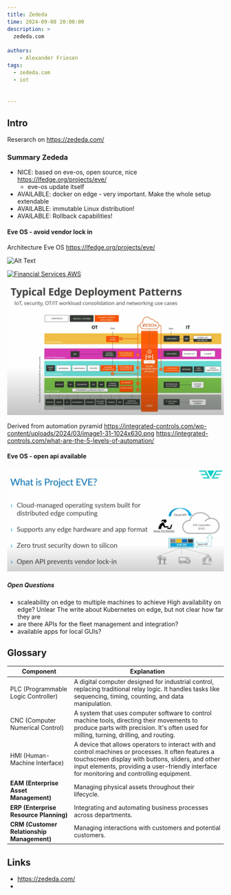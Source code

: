 ```yaml
---
title: Zededa
time: 2024-09-08 20:00:00
description: >
  zededa.com

authors:
    - Alexander Friesen
tags:
  - zededa.com
  - iot


---
```


## Intro

Reserarch on https://zededa.com/


### Summary Zededa

- NICE: based on eve-os, open source, nice https://lfedge.org/projects/eve/
  - eve-os update itself
- AVAILABLE: docker on edge - very important. Make the whole setup extendable
- AVAILABLE: immutable Linux distribution!
- AVAILABLE: Rollback capabilities!




#### Eve OS - avoid vendor lock in

Architecture Eve OS <https://lfedge.org/projects/eve/>

![Alt Text](https://lfedge.dev-lfprojects3.linuxfoundation.org/wp-content/uploads/sites/24/2023/06/eve-3.svg)

[![Financial Services AWS](https://img.youtube.com/vi/spoYY0IeyP8/0.jpg)](http://www.youtube.com/watch?v=spoYY0IeyP8 "Data+AI Data Mesh")


![Network](./article00052/zededa-layers.jpg)


Derived from automation pyramid
<https://integrated-controls.com/wp-content/uploads/2024/03/image1-31-1024x630.png>
https://integrated-controls.com/what-are-the-5-levels-of-automation/


#### Eve OS - open api available

![Network](./article00052/open-api.jpg)

##### Open Questions
- scaleability on edge to multiple machines to achieve High availability on edge? Unlear
			The write about Kubernetes on edge, but not clear how far they are
- are there APIs for the fleet management and integration?
- available apps for local GUIs?


## Glossary 




| Component                           | Explanation                                                                                                                                                                                                                                               |
|-------------------------------------|-----------------------------------------------------------------------------------------------------------------------------------------------------------------------------------------------------------------------------------------------------------|
| PLC (Programmable Logic Controller) | A digital computer designed for industrial control, replacing traditional relay logic. It handles tasks like sequencing, timing, counting, and data manipulation.                                                                                         |
| CNC (Computer Numerical Control)    | A system that uses computer software to control machine tools, directing their movements to produce parts with precision. It's often used for milling, turning, drilling, and routing.                                                                    |
| HMI (Human-Machine Interface)       | A device that allows operators to interact with and control machines or processes. It often features a touchscreen display with buttons, sliders, and other input elements, providing a user-friendly interface for monitoring and controlling equipment. |
| **EAM (Enterprise Asset Management)** | Managing physical assets throughout their lifecycle. | Asset tracking, maintenance scheduling, work order management, inventory control, depreciation calculations. | Manufacturing, utilities, transportation, healthcare. |
| **ERP (Enterprise Resource Planning)** | Integrating and automating business processes across departments. | Financial management, human resources, supply chain management, customer relationship management, manufacturing. | Manufacturing, retail, wholesale, distribution. |
| **CRM (Customer Relationship Management)** | Managing interactions with customers and potential customers. | Sales force automation, marketing automation, customer service, contact center management. | Sales, marketing, customer service. |


## Links

- https://zededa.com/
- 


